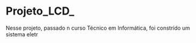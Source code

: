 # Projeto_LCD_
Nesse projeto, passado n curso Técnico em Informática, foi constrído um sistema eletr
